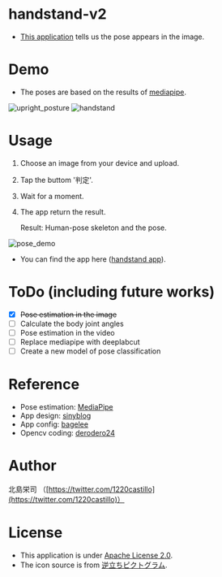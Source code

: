 # handstand-v2
- [This application](https://ai-coach-eiji-handstand-v2.herokuapp.com) tells us the pose appears in the image. 


# Demo
- The poses are based on the results of [mediapipe](https://github.com/google/mediapipe).

![upright_posture](https://user-images.githubusercontent.com/81530619/113407475-51436880-93e8-11eb-98c0-0c00b1c4fd09.png)  ![handstand](https://user-images.githubusercontent.com/81530619/113407516-64563880-93e8-11eb-96c3-890c1a06da7e.png)

# Usage
1. Choose an image from your device and upload.
2. Tap the buttom '判定'.
3. Wait for a moment.
4. The app return the result.
   
   Result: 
   Human-pose skeleton and the pose.

![pose_demo](https://user-images.githubusercontent.com/81530619/113387837-0e719880-93c8-11eb-85be-a56454b2db0f.png)

- You can find the app here ([handstand app](https://ai-coach-eiji-handstand-v2.herokuapp.com)).



# ToDo (including future works)
- [x] ~~Pose estimation in the image~~
- [ ] Calculate the body joint angles
- [ ] Pose estimation in the video
- [ ] Replace mediapipe with deeplabcut
- [ ] Create a new model of pose classification

# Reference
- Pose estimation: [MediaPipe](https://github.com/google/mediapipe)
- App design: [sinyblog](https://sinyblog.com/django/api_001/)
- App config: [bagelee](https://bagelee.com/programming/pwa/ios-korekara-pwa/)
- Opencv coding: [derodero24](https://qiita.com/derodero24/items/f22c22b22451609908ee)


# Author
北島栄司 （[https://twitter.com/1220castillo](https://twitter.com/1220castillo)）


# License
- This application is under [Apache License 2.0](https://github.com/ai-coach-eiji/handstand-v2/blob/main/LICENSE).
- The icon source is from [逆立ちピクトグラム](http://pictogram2.com/?p=392).
